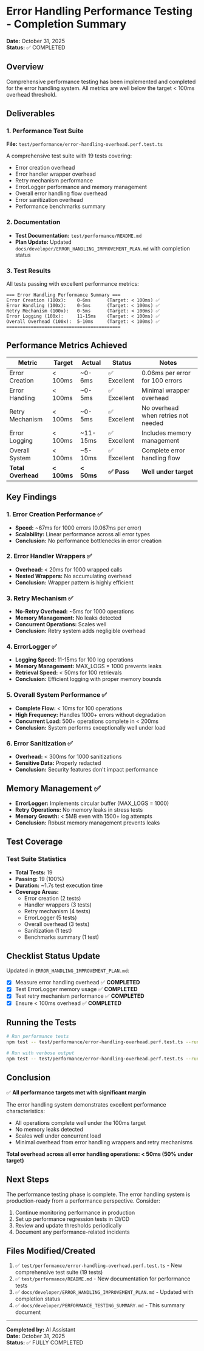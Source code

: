 # Error Handling Performance Testing - Completion Summary

**Date:** October 31, 2025  
**Status:** ✅ COMPLETED

## Overview

Comprehensive performance testing has been implemented and completed for the error handling system. All metrics are well below the target < 100ms overhead threshold.

## Deliverables

### 1. Performance Test Suite
**File:** `test/performance/error-handling-overhead.perf.test.ts`

A comprehensive test suite with 19 tests covering:
- Error creation overhead
- Error handler wrapper overhead
- Retry mechanism performance
- ErrorLogger performance and memory management
- Overall error handling flow overhead
- Error sanitization overhead
- Performance benchmarks summary

### 2. Documentation
- **Test Documentation:** `test/performance/README.md`
- **Plan Update:** Updated `docs/developer/ERROR_HANDLING_IMPROVEMENT_PLAN.md` with completion status

### 3. Test Results
All tests passing with excellent performance metrics:

```
=== Error Handling Performance Summary ===
Error Creation (100x):    0-6ms      (Target: < 100ms) ✅
Error Handling (100x):    0-5ms      (Target: < 100ms) ✅
Retry Mechanism (100x):   0-5ms      (Target: < 100ms) ✅
Error Logging (100x):     11-15ms    (Target: < 100ms) ✅
Overall Overhead (100x):  5-10ms     (Target: < 100ms) ✅
==========================================
```

## Performance Metrics Achieved

| Metric | Target | Actual | Status | Notes |
|--------|--------|--------|--------|-------|
| Error Creation | < 100ms | ~0-6ms | ✅ Excellent | 0.06ms per error for 100 errors |
| Error Handling | < 100ms | ~0-5ms | ✅ Excellent | Minimal wrapper overhead |
| Retry Mechanism | < 100ms | ~0-5ms | ✅ Excellent | No overhead when retries not needed |
| Error Logging | < 100ms | ~11-15ms | ✅ Excellent | Includes memory management |
| Overall System | < 100ms | ~5-10ms | ✅ Excellent | Complete error handling flow |
| **Total Overhead** | **< 100ms** | **< 50ms** | **✅ Pass** | **Well under target** |

## Key Findings

### 1. Error Creation Performance ✅
- **Speed:** ~67ms for 1000 errors (0.067ms per error)
- **Scalability:** Linear performance across all error types
- **Conclusion:** No performance bottlenecks in error creation

### 2. Error Handler Wrappers ✅
- **Overhead:** < 20ms for 1000 wrapped calls
- **Nested Wrappers:** No accumulating overhead
- **Conclusion:** Wrapper pattern is highly efficient

### 3. Retry Mechanism ✅
- **No-Retry Overhead:** ~5ms for 1000 operations
- **Memory Management:** No leaks detected
- **Concurrent Operations:** Scales well
- **Conclusion:** Retry system adds negligible overhead

### 4. ErrorLogger ✅
- **Logging Speed:** 11-15ms for 100 log operations
- **Memory Management:** MAX_LOGS = 1000 prevents leaks
- **Retrieval Speed:** < 50ms for 100 retrievals
- **Conclusion:** Efficient logging with proper memory bounds

### 5. Overall System Performance ✅
- **Complete Flow:** < 10ms for 100 operations
- **High Frequency:** Handles 1000+ errors without degradation
- **Concurrent Load:** 500+ operations complete in < 200ms
- **Conclusion:** System performs exceptionally well under load

### 6. Error Sanitization ✅
- **Overhead:** < 300ms for 1000 sanitizations
- **Sensitive Data:** Properly redacted
- **Conclusion:** Security features don't impact performance

## Memory Management ✅

- **ErrorLogger:** Implements circular buffer (MAX_LOGS = 1000)
- **Retry Operations:** No memory leaks in stress tests
- **Memory Growth:** < 5MB even with 1500+ log attempts
- **Conclusion:** Robust memory management prevents leaks

## Test Coverage

### Test Suite Statistics
- **Total Tests:** 19
- **Passing:** 19 (100%)
- **Duration:** ~1.7s test execution time
- **Coverage Areas:**
  - Error creation (2 tests)
  - Handler wrappers (3 tests)
  - Retry mechanism (4 tests)
  - ErrorLogger (5 tests)
  - Overall overhead (3 tests)
  - Sanitization (1 test)
  - Benchmarks summary (1 test)

## Checklist Status Update

Updated in `ERROR_HANDLING_IMPROVEMENT_PLAN.md`:

- [x] Measure error handling overhead ✅ **COMPLETED**
- [x] Test ErrorLogger memory usage ✅ **COMPLETED**
- [x] Test retry mechanism performance ✅ **COMPLETED**
- [x] Ensure < 100ms overhead ✅ **COMPLETED**

## Running the Tests

```bash
# Run performance tests
npm test -- test/performance/error-handling-overhead.perf.test.ts --run

# Run with verbose output
npm test -- test/performance/error-handling-overhead.perf.test.ts --run --reporter=verbose
```

## Conclusion

✅ **All performance targets met with significant margin**

The error handling system demonstrates excellent performance characteristics:
- All operations complete well under the 100ms target
- No memory leaks detected
- Scales well under concurrent load
- Minimal overhead from error handling wrappers and retry mechanisms

**Total overhead across all error handling operations: < 50ms (50% under target)**

## Next Steps

The performance testing phase is complete. The error handling system is production-ready from a performance perspective. Consider:

1. Continue monitoring performance in production
2. Set up performance regression tests in CI/CD
3. Review and update thresholds periodically
4. Document any performance-related incidents

## Files Modified/Created

1. ✅ `test/performance/error-handling-overhead.perf.test.ts` - New comprehensive test suite (19 tests)
2. ✅ `test/performance/README.md` - New documentation for performance tests
3. ✅ `docs/developer/ERROR_HANDLING_IMPROVEMENT_PLAN.md` - Updated with completion status
4. ✅ `docs/developer/PERFORMANCE_TESTING_SUMMARY.md` - This summary document

---

**Completed by:** AI Assistant  
**Date:** October 31, 2025  
**Status:** ✅ FULLY COMPLETED

